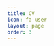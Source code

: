 ```yaml
---
title: CV
icon: fa-user
layout: page
order: 3
---
```

<object data="/assets/files/cv.pdf" type="application/pdf" width=100% height=500px>
